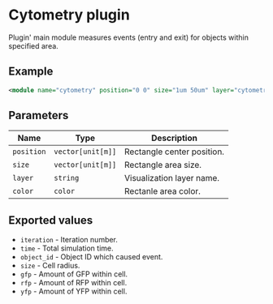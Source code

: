 
# Cytometry plugin

Plugin' main module measures events (entry and exit) for objects within specified area.

## Example

```xml
<module name="cytometry" position="0 0" size="1um 50um" layer="cytometry" color="red" />
```

## Parameters

| Name       | Type              | Description                |
| ---------- | ----------------- | -------------------------- |
| `position` | `vector[unit[m]]` | Rectangle center position. |
| `size`     | `vector[unit[m]]` | Rectangle area size.       |
| `layer`    | `string`          | Visualization layer name.  |
| `color`    | `color`           | Rectanle area color.       |

## Exported values

* `iteration` - Iteration number.
* `time`      - Total simulation time.
* `object_id` - Object ID which caused event.
* `size`      - Cell radius.
* `gfp`       - Amount of GFP within cell.
* `rfp`       - Amount of RFP within cell.
* `yfp`       - Amount of YFP within cell.
